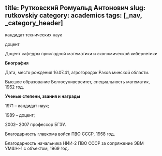 title: Рутковский Ромуальд Антонович
slug: rutkovskiy
category: academics
tags: [_nav, _category_header]
---

кандидат технических наук

доцент

Доцент кафедры прикладной математики и экономической кибернетики

__Биография__

Дата, место рождения  16.07.41, агрогородок Раков минской области.

Высшее образование  Белгосуниверситет, специальность математик, 1962 год.

__Ученые степени, звания и награды__

1971 – кандидат наук;

1989 – доцент;

2002– 2007   профессор БГЭУ.

Благодарность главкома войск ПВО СССР, 1968 год.

Благодарность начальника НИИ-2 ПВО СССР за сопряжение ЭВМ УМШН-1 с объектом, 1969 год.
